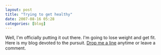 ```yaml
---
layout: post
title: "Trying to get healthy"
date: 2007-08-16 05:28
categories: [blog]
---
```

Well, I'm officially putting it out there.  I'm going to lose weight and get fit.  Here is my blog devoted to the pursuit.  [Drop me a line](mailto:oobguy@outofbreath.org) anytime or leave a comment.
